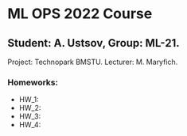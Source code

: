 # ML OPS 2022 Course
## Student: A. Ustsov, Group: ML-21. 
Project: Technopark BMSTU. 
Lecturer: M. Maryfich. 

### Homeworks:
- HW_1:
- HW_2:
- HW_3:
- HW_4:
